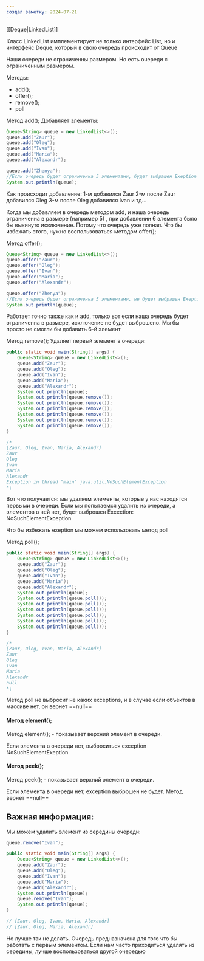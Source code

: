 ```yaml
---
создал заметку: 2024-07-21
---
```

[[Deque|LinkedList]]

Класс LinkedList имплементирует не только интерфейс
List, но и интерфейс Deque, который в свою очередь происходит от Queue

Наши очереди не ограниченны размером. Но есть очереди с ограниченным размером.

Методы: 
- add();
- offer();
- remove();
- poll


 Метод add();
 Добавляет элементы: 
```java
Queue<String> queue = new LinkedList<>();  
queue.add("Zaur");  
queue.add("Oleg");  
queue.add("Ivan");  
queue.add("Maria");  
queue.add("Alexandr");  

queue.add("Zhenya");
//Если очередь будет ограниченна 5 элементами, будет выбрашен Exeption
System.out.println(queue);
```
Как происходит добавление: 
1-м добавился Zaur
2-м после Zaur добавился Oleg
3-м после Oleg добавился Ivan и тд...


Когда мы добавляем в очередь методом add, и наша очередь ограниченна в размере (например 5) , при добавлении 6 элемента было бы выкинуто исключение. Потому что очередь уже полная.
Что бы избежать этого, нужно воспользоваться методом offer();


Метод offer();
```java
Queue<String> queue = new LinkedList<>();  
queue.offer("Zaur");  
queue.offer("Oleg");  
queue.offer("Ivan");  
queue.offer("Maria");  
queue.offer("Alexandr");  

queue.offer("Zhenya");
//Если очередь будет ограниченна 5 элементами, не будет выбрашен Exeption, мы просто не сможем добавить в очередь еще один элемент
System.out.println(queue);
```
Работает точно также как и add, только вот если наша очередь будет ограниченна в размере, исключение не будет выброшено. 
Мы бы просто не смогли бы добавить 6-й элемент


Метод remove();
Удаляет первый элемент в очереди: 
```Java
public static void main(String[] args) {  
    Queue<String> queue = new LinkedList<>();  
    queue.add("Zaur");  
    queue.add("Oleg");  
    queue.add("Ivan");  
    queue.add("Maria");  
    queue.add("Alexandr");  
    System.out.println(queue);  
    System.out.println(queue.remove());  
    System.out.println(queue.remove());  
    System.out.println(queue.remove());  
    System.out.println(queue.remove());  
    System.out.println(queue.remove());  
    System.out.println(queue.remove());  
}

/* 
[Zaur, Oleg, Ivan, Maria, Alexandr]
Zaur
Oleg
Ivan
Maria
Alexandr
Exception in thread "main" java.util.NoSuchElementException
*\
```
Вот что получается: мы удаляем элементы, которые у нас находятся первыми в очереди.
Если мы попытаемся удалить из очереди, а элементов в ней нет, будет выброшен Exсection: NoSuchElementException

Что бы избежать exeption мы можем использовать метод poll 


Метод poll();

```Java
public static void main(String[] args) {  
    Queue<String> queue = new LinkedList<>();  
    queue.add("Zaur");  
    queue.add("Oleg");  
    queue.add("Ivan");  
    queue.add("Maria");  
    queue.add("Alexandr");  
    System.out.println(queue);  
    System.out.println(queue.poll());  
    System.out.println(queue.poll());  
    System.out.println(queue.poll());  
    System.out.println(queue.poll());  
    System.out.println(queue.poll());  
    System.out.println(queue.poll());  
}

/* 
[Zaur, Oleg, Ivan, Maria, Alexandr]
Zaur
Oleg
Ivan
Maria
Alexandr
null
*\
```

Метод poll не выбросит не каких exсeptions, и в случае если объектов в массиве нет, он вернет ==null==



#### Метод element();
Метод element(); - показывает верхний элемент в очереди.

Если элемента в очереди нет, выброситься exception
NoSuchElementExeption

#### Метод peek();
Метод peek(); - показывает верхний элемент в очереди.

Если элемента в очереди нет, exception выброшен не будет.
Метод вернет ==null==


## Важная информация: 
Мы можем удалить элемент из середины очереди: 

```java
queue.remove("Ivan");
```

```java
public static void main(String[] args) {  
    Queue<String> queue = new LinkedList<>();  
    queue.add("Zaur");  
    queue.add("Oleg");  
    queue.add("Ivan");  
    queue.add("Maria");  
    queue.add("Alexandr");  
    System.out.println(queue);  
    queue.remove("Ivan");  
    System.out.println(queue);  
}

// [Zaur, Oleg, Ivan, Maria, Alexandr]
// [Zaur, Oleg, Maria, Alexandr]
```

Но лучше так не делать. Очередь предназначена для того что бы работать с первым элементом. Если нам часто приходиться удалять из середины, лучше воспользоваться другой очередью

